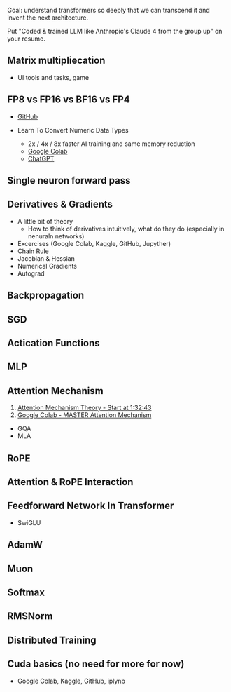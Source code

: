 Goal: understand transformers so deeply that we can transcend it and invent the next architecture.

Put "Coded & trained LLM like Anthropic's Claude 4 from the group up" on your resume.

## Matrix multipliecation
- UI tools and tasks, game

## FP8 vs FP16 vs BF16 vs FP4
- [GitHub](https://github.com/vukrosic/nn-precision-comparison)

- Learn To Convert Numeric Data Types
    - 2x / 4x / 8x faster AI training and same memory reduction
    - [Google Colab](https://colab.research.google.com/drive/1NOC3wLWLxNUY-_rki0SXzpov26ajFSW0?usp=sharing)
    - [ChatGPT](https://chatgpt.com/share/68972df4-d218-8002-a734-a4793430927a)


## Single neuron forward pass

## Derivatives & Gradients
- A little bit of theory
    - How to think of derivatives intuitively, what do they do (especially in nenuraln networks)
- Excercises (Google Colab, Kaggle, GitHub, Jupyther)
- Chain Rule
- Jacobian & Hessian
- Numerical Gradients
- Autograd



## Backpropagation

## SGD

## Actication Functions

## MLP

## Attention Mechanism
1. [Attention Mechanism Theory - Start at 1:32:43](https://youtu.be/wcDV3l4CD14?t=5563)
2. [Google Colab - MASTER Attention  Mechanism](https://colab.research.google.com/drive/1fXBwHN5tWkE_Kh8jVmfUoyNLrLum_eL6?usp=sharing)
- GQA
- MLA

## RoPE

## Attention & RoPE Interaction

## Feedforward Network In Transformer
- SwiGLU

## AdamW

## Muon

## Softmax

## RMSNorm



## Distributed Training

## Cuda basics (no need for more for now)
- Google Colab, Kaggle, GitHub, iplynb